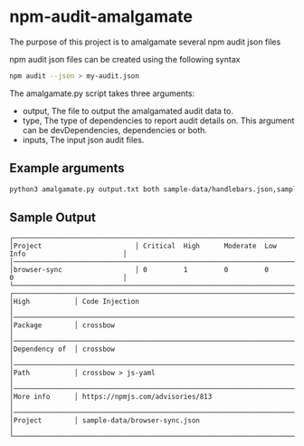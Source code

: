 # npm-audit-amalgamate

The purpose of this project is to amalgamate several npm audit json files

npm audit json files can be created using the following syntax

```bash
npm audit --json > my-audit.json
```

The amalgamate.py script takes three arguments:

- output, The file to output the amalgamated audit data to.  
- type, The type of dependencies to report audit details on.  This argument can be devDependencies, dependencies or both.    
- inputs, The input json audit files.  

## Example arguments

```bash
python3 amalgamate.py output.txt both sample-data/handlebars.json,sample-data/browser-sync.json
```

## Sample Output

```text
┌────────────────────────────────────────────────────────────────────────────────────────────────────┐
│Project                       │ Critical  High      Moderate  Low       Info                        │
│────────────────────────────────────────────────────────────────────────────────────────────────────│
│browser-sync                  │ 0         1         0         0         0                           │
└────────────────────────────────────────────────────────────────────────────────────────────────────┘
┌────────────────────────────────────────────────────────────────────────────────────────────────────┐
│High           │ Code Injection                                                                     │
│────────────────────────────────────────────────────────────────────────────────────────────────────│
│Package        │ crossbow                                                                           │
│────────────────────────────────────────────────────────────────────────────────────────────────────│
│Dependency of  │ crossbow                                                                           │
│────────────────────────────────────────────────────────────────────────────────────────────────────│
│Path           │ crossbow > js-yaml                                                                 │
│────────────────────────────────────────────────────────────────────────────────────────────────────│
│More info      │ https://npmjs.com/advisories/813                                                   │
│────────────────────────────────────────────────────────────────────────────────────────────────────│
│Project        │ sample-data/browser-sync.json                                                      │
└────────────────────────────────────────────────────────────────────────────────────────────────────┘

```

  

